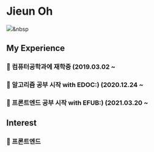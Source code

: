 # Jieun Oh

<img src="https://img.shields.io/badge/Python-3766AB?style=flat-square&logo=Python&logoColor=white"/></a>&nbsp 

## My Experience
### 🌱 컴퓨터공학과에 재학중 (2019.03.02 ~
### 🌱 알고리즘 공부 시작 with EDOC:) (2020.12.24 ~
### 🌱 프론트엔드 공부 시작 with EFUB:) (2021.03.20 ~

## Interest
### 🌱 프론트엔드
